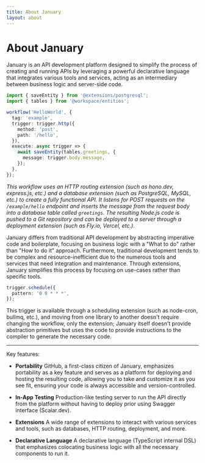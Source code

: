 ```yaml
---
title: About January
layout: about
---
```


# About January

January is an API development platform designed to simplify the process of creating and running APIs by leveraging a powerful declarative language that integrates various tools and services, acting as an intermediary between business logic and server-side code.

```ts
import { saveEntity } from '@extensions/postgresql';
import { tables } from '@workspace/entities';

workflow('HelloWorld', {
  tag: 'example',
  trigger: trigger.http({
    method: 'post',
    path: '/hello',
  }),
  execute: async trigger => {
    await saveEntity(tables.greetings, {
      message: trigger.body.message,
    });
  },
});
```

_This workflow uses an HTTP routing extension (such as hono.dev, express.js,  etc.) and a database extension (such as PostgreSQL, MySQL, etc.) to create a fully functional API. It listens for POST requests on the `/example/hello` endpoint and inserts the message from the request body into a database table called `greetings`. The resulting Node.js code is pushed to a Git repository and can be deployed to a server through a deployment extension (such as Fly.io, Vercel, etc.)._

January differs from traditional API development by abstracting imperative code and boilerplate, focusing on business logic with a "What to do" rather than "How to do it" approach. Furthermore, traditional development tends to be complex and resource-inefficient due to the numerous tools and services that need integration and maintenance. Through extensions, January simplifies this process by focusing on use-cases rather than specific tools.

```ts
trigger.schedule({
  pattern: '0 0 * * *',
});
```

This trigger is available through a scheduling extension (such as node-cron, bullmq, etc.), and moving from one library to another doesn't require changing the workflow, only the extension; January itself doesn't provide abstraction primitives but uses the code to provide instructions to the compiler to generate the necessary code.

---

Key features:

- **Portability**
  GitHub, a first-class citizen of January, emphasizes portability as a key feature and serves as a platform for deploying and hosting the resulting code, allowing you to take and customize it as you see fit, ensuring your code is always accessible and version-controlled.

- **In-App Testing**
  Production-like testing server to run the API directly from the platform without having to deploy prior using Swagger interface (Scalar.dev).

- **Extensions**
  A wide range of extensions to interact with various services and tools, such as databases, HTTP routing, deployment, and more.

- **Declarative Language**
  A declarative language (TypeScript internal DSL) that emphasizes colocating business logic with all the necessary components to run it.

[blocking vs. non-blocking]: /learn/asynchronous-work/overview-of-blocking-vs-non-blocking
[`child_process.fork()`]: https://nodejs.org/api/child_process.html
[`cluster`]: https://nodejs.org/api/cluster.html
[event machine]: https://github.com/eventmachine/eventmachine
[twisted]: https://twisted.org/

